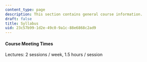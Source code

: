 ```yaml
---
content_type: page
description: This section contains general course information.
draft: false
title: Syllabus
uid: 23c57b99-1d2e-49c0-9a1c-88e6868c2ad9
---
```

#### Course Meeting Times

Lectures: 2 sessions / week, 1.5 hours / session